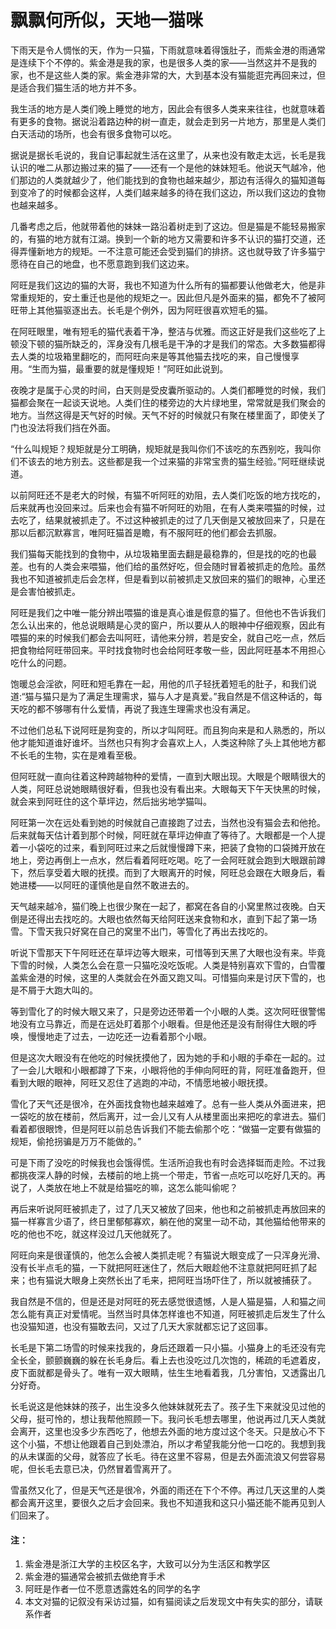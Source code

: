 # 飘飘何所似，天地一猫咪

下雨天是令人惆怅的天，作为一只猫，下雨就意味着得饿肚子，而紫金港的雨通常是连续下个不停的。紫金港是我的家，也是很多人类的家——当然这并不是我的家，也不是这些人类的家。紫金港非常的大，大到基本没有猫能逛完再回来过，但是适合我们猫生活的地方并不多。

我生活的地方是人类们晚上睡觉的地方，因此会有很多人类来来往往，也就意味着有更多的食物。据说沿着路边种的树一直走，就会走到另一片地方，那里是人类们白天活动的场所，也会有很多食物可以吃。

据说是据长毛说的，我自记事起就生活在这里了，从来也没有敢走太远，长毛是我认识的唯二从那边搬过来的猫了——还有一个是他的妹妹短毛。他说天气越冷，他们那边的人类就越少了，他们能找到的食物也越来越少，那边有活得久的猫知道每到变冷了的时候都会这样，人类们越来越多的待在我们这边，所以我们这边的食物也越来越多。

几番考虑之后，他就带着他的妹妹一路沿着树走到了这边。但是猫是不能轻易搬家的，有猫的地方就有江湖。换到一个新的地方又需要和许多不认识的猫打交道，还得弄懂新地方的规矩。一不注意可能还会受到猫们的排挤。这也就导致了许多猫宁愿待在自己的地盘，也不愿意跑到我们这边来。

阿旺是我们这边的猫的大哥，我也不知道为什么所有的猫都要认他做老大，他是非常重规矩的，安土重迁也是他的规矩之一。因此但凡是外面来的猫，都免不了被阿旺带上其他猫驱逐出去。长毛是个例外，因为阿旺很喜欢短毛的猫。

在阿旺眼里，唯有短毛的猫代表着干净，整洁与优雅。而这正好是我们这些吃了上顿没下顿的猫所缺乏的，浑身没有几根毛是干净的才是我们的常态。大多数猫都得去人类的垃圾箱里翻吃的，而阿旺向来是等其他猫去找吃的来，自己慢慢享用。“生而为猫，最重要的就是懂规矩！”阿旺如此说到。

夜晚才是属于心灵的时间，白天则是受皮囊所驱动的。人类们都睡觉的时候，我们猫都会聚在一起谈天说地。人类们住的楼旁边的大片绿地里，常常就是我们聚会的地方。当然这得是天气好的时候。天气不好的时候就只有聚在楼里面了，即使关了门也没法将我们挡在外面。

“什么叫规矩？规矩就是分工明确，规矩就是我叫你们不该吃的东西别吃，我叫你们不该去的地方别去。这些都是我一个过来猫的非常宝贵的猫生经验。”阿旺继续说道。

以前阿旺还不是老大的时候，有猫不听阿旺的劝阻，去人类们吃饭的地方找吃的，后来就再也没回来过。后来也会有猫不听阿旺的劝阻，在有人类来喂猫的时候，过去吃了，结果就被抓走了。不过这种被抓走的过了几天倒是又被放回来了，只是在那以后都沉默寡言，唯阿旺猫首是瞻，有不服阿旺的他们都会去抓服。

我们猫每天能找到的食物中，从垃圾箱里面去翻是最稳靠的，但是找的吃的也最差。也有的人类会来喂猫，他们给的虽然好吃，但会随时冒着被抓走的危险。虽然我也不知道被抓走后会怎样，但是看到以前被抓走又放回来的猫们的眼神，心里还是会害怕被抓走。

阿旺是我们之中唯一能分辨出喂猫的谁是真心谁是假意的猫了。但他也不告诉我们怎么认出来的，他总说眼睛是心灵的窗户，所以要从人的眼神中仔细观察，因此有喂猫的来的时候我们都会去叫阿旺，请他来分辨，若是安全，就自己吃一点，然后把食物给阿旺带回来。平时找食物时也会给阿旺孝敬一些，因此阿旺基本不用担心吃什么的问题。

饱暖总会淫欲，阿旺和短毛靠在一起，用他的爪子轻抚着短毛的肚子，和我们说道:“猫与猫只是为了满足生理需求，猫与人才是真爱。”我自然是不信这种话的，每天吃的都不够哪有什么爱情，再说了我连生理需求也没有满足。

不过他们总私下说阿旺是狗变的，所以才叫阿旺。而且狗向来是和人熟悉的，所以他才能知道谁好谁坏。当然也只有狗才会喜欢上人，人类这种除了头上其他地方都不长毛的生物，实在是难看至极。

但阿旺就一直向往着这种跨越物种的爱情，一直到大眼出现。大眼是个眼睛很大的人类，阿旺总说她眼睛很好看，但我也没有看出来。大眼每天下午天快黑的时候，就会来到阿旺住的这个草坪边，然后拙劣地学猫叫。

阿旺第一次在远处看到她的时候就自己直接跑了过去，当然也没有猫会去和他抢。后来就每天估计着到那个时候，阿旺就在草坪边伸直了等待了。大眼都是一个人提着一小袋吃的过来，看到阿旺过来之后就慢慢蹲下来，把装了食物的口袋摊开放在地上，旁边再倒上一点水，然后看着阿旺吃喝。吃了一会阿旺就会跑到大眼跟前蹲下，然后享受着大眼的抚摸。而到了大眼离开的时候，阿旺总会跟在大眼身后，看她进楼——以阿旺的谨慎他是自然不敢进去的。

天气越来越冷，猫们晚上也很少聚在一起了，都窝在各自的小窝里熬过夜晚。白天倒是还得出去找吃的。大眼也依然每天给阿旺送来食物和水，直到下起了第一场雪。下雪天我只好窝在自己的窝里不出门，等雪化了再出去找吃的。

听说下雪那天下午阿旺还在草坪边等大眼来，可惜等到天黑了大眼也没有来。毕竟下雪的时候，人类怎么会在意一只猫吃没吃饭呢。人类是特别喜欢下雪的，白雪覆盖紫金港的时候，这里的人类就会在外面又跑又叫。可惜猫向来是讨厌下雪的，也是不屑于大跑大叫的。

等到雪化了的时候大眼又来了，只是旁边还带着一个小眼的人类。这次阿旺很警惕地没有立马靠近，而是在远处盯着那个小眼看。但是他还是没有耐得住大眼的呼唤，慢慢地走了过去，一边吃还一边看着那个小眼。

但是这次大眼没有在他吃的时候抚摸他了，因为她的手和小眼的手牵在一起的。过了一会儿大眼和小眼都蹲了下来，小眼将他的手伸向阿旺的背，阿旺准备跑开，但看到大眼的眼神，阿旺又忍住了逃跑的冲动，不情愿地被小眼抚摸。

雪化了天气还是很冷，在外面找食物也越来越难了。总有一些人类从外面进来，把一袋吃的放在楼前，然后离开，过一会儿又有人从楼里面出来把吃的拿进去。猫们看着都很眼馋，但是阿旺以前总告诉我们不能去偷那个吃：“做猫一定要有做猫的规矩，偷抢拐骗是万万不能做的。”

可是下雨了没吃的时候我也会饿得慌。生活所迫我也有时会选择铤而走险。不过我都挑夜深人静的时候，去楼前的地上挑一个带走，节省一点吃可以吃好几天的。再说了，人类放在地上不就是给猫吃的嘛，这怎么能叫偷呢？

再后来听说阿旺被抓走了，过了几天又被放了回来，他也和之前被抓走再放回来的猫一样寡言少语了，终日里郁郁寡欢，躺在他的窝里一动不动，其他猫给他带来的吃的他也不吃，就这样没过几天他就死了。

阿旺向来是很谨慎的，他怎么会被人类抓走呢？有猫说大眼变成了一只浑身光滑、没有长半点毛的猫，一下就把阿旺迷住了，然后大眼趁他不注意就把阿旺抓了起来；也有猫说大眼身上突然长出了毛来，把阿旺当场吓住了，所以就被捕获了。

我自然是不信的，但是还是对阿旺的死去感觉很遗憾，人是人猫是猫，人和猫之间怎么能有真正对爱情呢。当然当时具体怎样谁也不知道，阿旺被抓走后发生了什么也没猫知道，也没有猫敢去问，又过了几天大家就都忘记了这回事。

长毛是下第二场雪的时候来找我的，身后还跟着一只小猫。小猫身上的毛还没有完全长全，颤颤巍巍的躲在长毛身后。看上去也没吃过几次饱的，稀疏的毛遮着皮，皮下面就都是骨头了。唯有一双大眼睛，怯生生地看着我，几分害怕，又透露出几分好奇。

长毛说这是他妹妹的孩子，出生没多久他妹妹就死去了。孩子生下来就没见过他的父母，挺可怜的，想让我帮他照顾一下。我问长毛想去哪里，他说再过几天人类就会离开，这里也没多少东西吃了，他想去外面的地方度过这个冬天。只是放心不下这个小猫，不想让他跟着自己到处漂泊，所以才希望我能分他一口吃的。我想到我的从未谋面的父母，就答应了长毛。待在这里不容易，但是去外面流浪又何尝容易呢，但长毛去意已决，仍然冒着雪离开了。

雪虽然又化了，但是天气还是很冷，外面的雨还在下个不停。再过几天这里的人类都会离开这里，要很久之后才会回来。我也不知道我和这只小猫还能不能再见到人们回来了。



#### 注：

1. 紫金港是浙江大学的主校区名字，大致可以分为生活区和教学区
2. 紫金港的猫通常会被抓去做绝育手术
3. 阿旺是作者一位不愿意透露姓名的同学的名字
4. 本文对猫的记叙没有采访过猫，如有猫阅读之后发现文中有失实的部分，请联系作者

